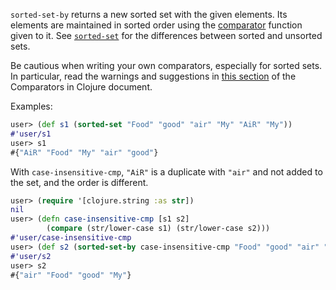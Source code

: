 `sorted-set-by` returns a new sorted set with the given elements.  Its
elements are maintained in sorted order using the
[comparator][ComparatorsInClojure] function given to it.  See
[`sorted-set`][doc-sorted-set] for the differences between sorted and
unsorted sets.

[ComparatorsInClojure]: https://github.com/jafingerhut/thalia/blob/master/doc/other-topics/comparators.md
[doc-sorted-set]: https://github.com/jafingerhut/thalia/blob/master/doc/project-docs/clojure.core-1.5.1/clojure.core/sorted-set.md

Be cautious when writing your own comparators, especially for sorted
sets.  In particular, read the warnings and suggestions in [this
section][ComparatorsInClojureSortedSets] of the Comparators in Clojure
document.

[ComparatorsInClojureSortedSets]: https://github.com/jafingerhut/thalia/blob/master/doc/other-topics/comparators.md#comparators-for-sorted-sets-and-maps-are-easy-to-get-wrong

Examples:

```clojure
user> (def s1 (sorted-set "Food" "good" "air" "My" "AiR" "My"))
#'user/s1
user> s1
#{"AiR" "Food" "My" "air" "good"}
```

With `case-insensitive-cmp`, `"AiR"` is a duplicate with `"air"` and
not added to the set, and the order is different.

```clojure
user> (require '[clojure.string :as str])
nil
user> (defn case-insensitive-cmp [s1 s2]
        (compare (str/lower-case s1) (str/lower-case s2)))
#'user/case-insensitive-cmp
user> (def s2 (sorted-set-by case-insensitive-cmp "Food" "good" "air" "My" "AiR" "My"))
#'user/s2
user> s2
#{"air" "Food" "good" "My"}
```
